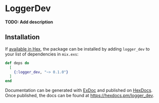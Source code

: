 # LoggerDev

**TODO: Add description**

## Installation

If [available in Hex](https://hex.pm/docs/publish), the package can be installed
by adding `logger_dev` to your list of dependencies in `mix.exs`:

```elixir
def deps do
  [
    {:logger_dev, "~> 0.1.0"}
  ]
end
```

Documentation can be generated with [ExDoc](https://github.com/elixir-lang/ex_doc)
and published on [HexDocs](https://hexdocs.pm). Once published, the docs can
be found at <https://hexdocs.pm/logger_dev>.

